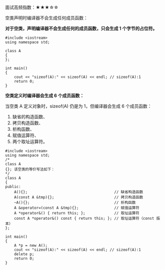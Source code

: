 面试高频指数：★★★☆☆

空类声明时编译器不会生成任何成员函数：

**对于空类，声明编译器不会生成任何的成员函数，只会生成 1 个字节的占位符。**



```
#include <iostream>
using namespace std;

class A
{
};

int main()
{
    cout << "sizeof(A):" << sizeof(A) << endl; // sizeof(A):1
    return 0;
}
```

**空类定义时编译器会生成 6 个成员函数：**

当空类 A 定义对象时，sizeof(A) 仍是为 1，但编译器会生成 6 个成员函数：
1. 缺省的构造函数、
2. 拷贝构造函数、
3. 析构函数、
4. 赋值运算符、
56. 两个取址运算符。


```
#include <iostream>
using namespace std;
/*
class A
{}; 该空类的等价写法如下：
*/
class A
{
public:
    A(){};                                       // 缺省构造函数
    A(const A &tmp){};                           // 拷贝构造函数
    ~A(){};                                      // 析构函数
    A &operator=(const A &tmp){};                // 赋值运算符
    A *operator&() { return this; };             // 取址运算符
    const A *operator&() const { return this; }; // 取址运算符（const 版本）
};

int main()
{
    A *p = new A(); 
    cout << "sizeof(A):" << sizeof(A) << endl; // sizeof(A):1
    delete p;       
    return 0;
}
```
